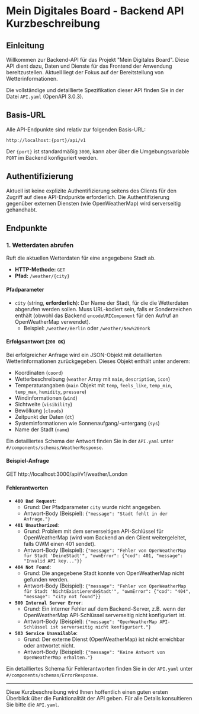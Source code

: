 # Mein Digitales Board - Backend API Kurzbeschreibung

## Einleitung

Willkommen zur Backend-API für das Projekt "Mein Digitales Board". Diese API dient dazu, Daten und Dienste für das Frontend der Anwendung bereitzustellen. Aktuell liegt der Fokus auf der Bereitstellung von Wetterinformationen.

Die vollständige und detaillierte Spezifikation dieser API finden Sie in der Datei `API.yaml` (OpenAPI 3.0.3).

## Basis-URL

Alle API-Endpunkte sind relativ zur folgenden Basis-URL:

`http://localhost:{port}/api/v1`

Der `{port}` ist standardmäßig `3000`, kann aber über die Umgebungsvariable `PORT` im Backend konfiguriert werden.

## Authentifizierung

Aktuell ist keine explizite Authentifizierung seitens des Clients für den Zugriff auf diese API-Endpunkte erforderlich. Die Authentifizierung gegenüber externen Diensten (wie OpenWeatherMap) wird serverseitig gehandhabt.

## Endpunkte

### 1. Wetterdaten abrufen

Ruft die aktuellen Wetterdaten für eine angegebene Stadt ab.

* **HTTP-Methode:** `GET`
* **Pfad:** `/weather/{city}`

#### Pfadparameter

* `city` (string, **erforderlich**): Der Name der Stadt, für die die Wetterdaten abgerufen werden sollen. Muss URL-kodiert sein, falls er Sonderzeichen enthält (obwohl das Backend `encodeURIComponent` für den Aufruf an OpenWeatherMap verwendet).
    * Beispiel: `/weather/Berlin` oder `/weather/New%20York`

#### Erfolgsantwort (`200 OK`)

Bei erfolgreicher Anfrage wird ein JSON-Objekt mit detaillierten Wetterinformationen zurückgegeben. Dieses Objekt enthält unter anderem:
* Koordinaten (`coord`)
* Wetterbeschreibung (`weather` Array mit `main`, `description`, `icon`)
* Temperaturangaben (`main` Objekt mit `temp`, `feels_like`, `temp_min`, `temp_max`, `humidity`, `pressure`)
* Windinformationen (`wind`)
* Sichtweite (`visibility`)
* Bewölkung (`clouds`)
* Zeitpunkt der Daten (`dt`)
* Systeminformationen wie Sonnenaufgang/-untergang (`sys`)
* Name der Stadt (`name`)

Ein detailliertes Schema der Antwort finden Sie in der `API.yaml` unter `#/components/schemas/WeatherResponse`.

#### Beispiel-Anfrage

GET http://localhost:3000/api/v1/weather/London

#### Fehlerantworten

* **`400 Bad Request`**:
    * Grund: Der Pfadparameter `city` wurde nicht angegeben.
    * Antwort-Body (Beispiel): `{"message": "Stadt fehlt in der Anfrage."}`
* **`401 Unauthorized`**:
    * Grund: Problem mit dem serverseitigen API-Schlüssel für OpenWeatherMap (wird vom Backend an den Client weitergeleitet, falls OWM einen 401 sendet).
    * Antwort-Body (Beispiel): `{"message": "Fehler von OpenWeatherMap für Stadt 'DeineStadt'", "owmError": {"cod": 401, "message": "Invalid API key..."}}`
* **`404 Not Found`**:
    * Grund: Die angegebene Stadt konnte von OpenWeatherMap nicht gefunden werden.
    * Antwort-Body (Beispiel): `{"message": "Fehler von OpenWeatherMap für Stadt 'NichtExistierendeStadt'", "owmError": {"cod": "404", "message": "city not found"}}`
* **`500 Internal Server Error`**:
    * Grund: Ein interner Fehler auf dem Backend-Server, z.B. wenn der OpenWeatherMap API-Schlüssel serverseitig nicht konfiguriert ist.
    * Antwort-Body (Beispiel): `{"message": "OpenWeatherMap API-Schlüssel ist serverseitig nicht konfiguriert."}`
* **`503 Service Unavailable`**:
    * Grund: Der externe Dienst (OpenWeatherMap) ist nicht erreichbar oder antwortet nicht.
    * Antwort-Body (Beispiel): `{"message": "Keine Antwort von OpenWeatherMap erhalten."}`

Ein detailliertes Schema für Fehlerantworten finden Sie in der `API.yaml` unter `#/components/schemas/ErrorResponse`.

---

Diese Kurzbeschreibung wird Ihnen hoffentlich einen guten ersten Überblick über die Funktionalität der API geben. Für alle Details konsultieren Sie bitte die `API.yaml`.